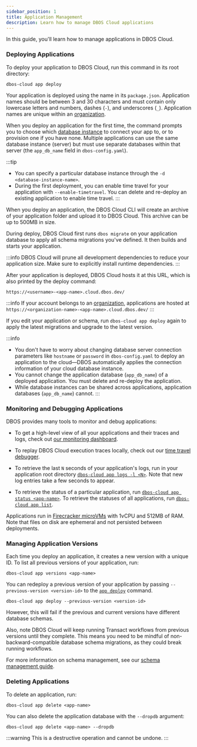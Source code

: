 ```yaml
---
sidebar_position: 1
title: Application Management
description: Learn how to manage DBOS Cloud applications
---
```


In this guide, you'll learn how to manage applications in DBOS Cloud.


### Deploying Applications

To deploy your application to DBOS Cloud, run this command in its root directory:

```shell
dbos-cloud app deploy
```

Your application is deployed using the name in its `package.json`.
Application names should be between 3 and 30 characters and must contain only lowercase letters and numbers, dashes (`-`), and underscores (`_`). Application names are unique within an [organization](account-management#organization-management).

When you deploy an application for the first time, the command prompts you to choose which [database instance](../cloud-tutorials/database-management.md) to connect your app to, or to provision one if you have none. Multiple applications can use the same database instance (server) but must use separate databases within that server (the `app_db_name` field in `dbos-config.yaml`).

:::tip
* You can specify a particular database instance through the `-d <database-instance-name>`.
* During the first deployment, you can enable time travel for your application with `--enable-timetravel`. You can delete and re-deploy an existing application to enable time travel.
:::

When you deploy an application, the DBOS Cloud CLI will create an archive of your application folder and upload it to DBOS Cloud. This archive can be up to 500MB in size.

During deploy, DBOS Cloud first runs `dbos migrate` on your application database to apply all schema migrations you've defined.
It then builds and starts your application.

:::info
DBOS Cloud will prune all development dependencies to reduce your application size. Make sure to explicitly install runtime dependencies.
:::

After your application is deployed, DBOS Cloud hosts it at this URL, which is also printed by the deploy command:

```shell
https://<username>-<app-name>.cloud.dbos.dev/
```

:::info
If your account belongs to an [organization](./account-management.md#organization-management), applications are hosted at `https://<organization-name>-<app-name>.cloud.dbos.dev/`
:::

If you edit your application or schema, run `dbos-cloud app deploy` again to apply the latest migrations and upgrade to the latest version.

:::info
* You don't have to worry about changing database server connection parameters like `hostname` or `password` in `dbos-config.yaml` to deploy an application to the cloud&#8212;DBOS automatically applies the connection information of your cloud database instance.
* You cannot change the application database (`app_db_name`) of a deployed application. You must delete and re-deploy the application.
* While database instances can be shared across applications, application databases (`app_db_name`) cannot.
:::

### Monitoring and Debugging Applications

DBOS provides many tools to monitor and debug applications:

- To get a high-level view of all your applications and their traces and logs, check out [our monitoring dashboard](./monitoring-dashboard).

- To replay DBOS Cloud execution traces locally, check out our [time travel debugger](./timetravel-debugging).

- To retrieve the last `N` seconds of your application's logs, run in your application root directory [`dbos-cloud app logs -l <N>`](../cloud-tutorials/cloud-cli.md#dbos-cloud-app-logs). Note that new log entries take a few seconds to appear.

- To retrieve the status of a particular application, run [`dbos-cloud app status <app-name>`](../cloud-tutorials/cloud-cli.md#dbos-cloud-app-status). To retrieve the statuses of all applications, run [`dbos-cloud app list`](../cloud-tutorials/cloud-cli.md#dbos-cloud-app-list).

Applications run in [Firecracker microVMs](https://firecracker-microvm.github.io/) with 1vCPU and 512MB of RAM. Note that files on disk are ephemeral and not persisted between deployments.

### Managing Application Versions

Each time you deploy an application, it creates a new version with a unique ID.
To list all previous versions of your application, run:

```
dbos-cloud app versions <app-name>
```

You can redeploy a previous version of your application by passing `--previous-version <version-id>` to the [`app deploy`](../cloud-tutorials/cloud-cli.md#dbos-cloud-app-deploy) command.

```shell
dbos-cloud app deploy --previous-version <version-id>
```

However, this will fail if the previous and current versions have different database schemas.

Also, note DBOS Cloud will keep running Transact workflows from previous versions until they complete. This means you need to be mindful of non-backward-compatible database schema migrations, as they could break running workflows.

For more information on schema management, see our [schema management guide](./database-management.md#database-schema-management).


### Deleting Applications

To delete an application, run:

```shell
dbos-cloud app delete <app-name>
```

You can also delete the application database with the `--dropdb` argument:

```shell
dbos-cloud app delete <app-name> --dropdb
```


:::warning
This is a destructive operation and cannot be undone.
:::
